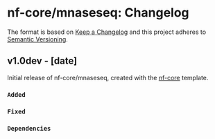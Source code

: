 # nf-core/mnaseseq: Changelog

The format is based on [Keep a Changelog](http://keepachangelog.com/en/1.0.0/)
and this project adheres to [Semantic Versioning](http://semver.org/spec/v2.0.0.html).

## v1.0dev - [date]

Initial release of nf-core/mnaseseq, created with the [nf-core](http://nf-co.re/) template.

### `Added`

### `Fixed`

### `Dependencies`
